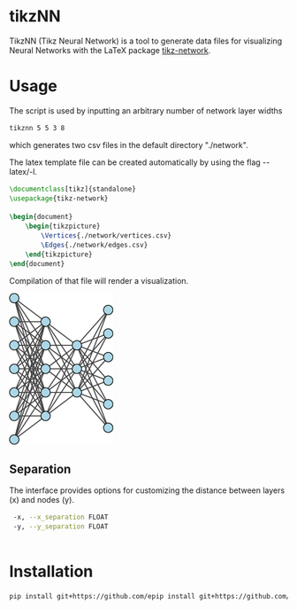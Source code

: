 # tikzNN
TikzNN (Tikz Neural Network) is a tool to generate data files for visualizing Neural Networks with the LaTeX package [tikz-network](https://ctan.org/pkg/tikz-network?lang=en).

# Usage
The script is used by inputting an arbitrary number of network layer widths
```bash
tikznn 5 5 3 8
```
which generates two csv files in the default directory "./network".

The latex template file can be created automatically by using the flag --latex/-l.
```latex
\documentclass[tikz]{standalone}
\usepackage{tikz-network}

\begin{document}
	\begin{tikzpicture}
		\Vertices{./network/vertices.csv}
		\Edges{./network/edges.csv}
	\end{tikzpicture}
\end{document}
```
Compilation of that file will render a visualization.

![Example of tikzNN](/example.png)

## Separation
The interface provides options for customizing the distance between layers (x) and nodes (y).
```bash
 -x, --x_separation FLOAT
 -y, --y_separation FLOAT
 
```
# Installation
```bash
pip install git+https://github.com/epip install git+https://github.com/eliasageby/tikzNNpip install git+https://github.com/eliasageby/tikzNNpip install git+https://github.com/eliasageby/tikzNNageby/tikzNN
```
